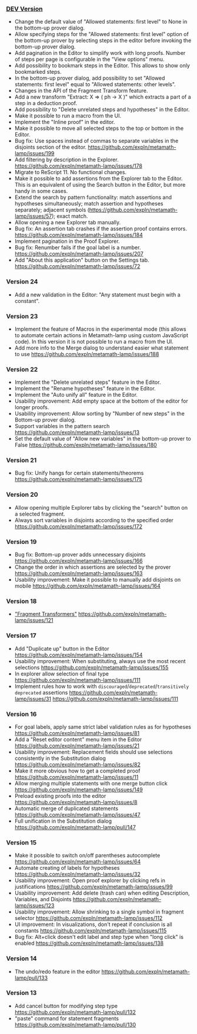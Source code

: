 ### [DEV Version](https://expln.github.io/lamp/dev/index.html)
* Change the default value of "Allowed statements: first level" to None in the bottom-up prover dialog.
* Allow specifying steps for the "Allowed statements: first level" option of the bottom-up prover by selecting steps in the editor before invoking the bottom-up prover dialog.
* Add pagination in the Editor to simplify work with long proofs. Number of steps per page is configurable in the "View options" menu.
* Add possibility to bookmark steps in the Editor. This allows to show only bookmarked steps.
* In the bottom-up prover dialog, add possibility to set "Allowed statements: first level" equal to "Allowed statements: other levels".
* Changes in the API of the Fragment Transform feature.
* Add a new transform "Extract: X ⇒ ( ph -> X )" which extracts a part of a step in a deduction proof.
* Add possibility to "Delete unrelated steps and hypotheses" in the Editor.
* Make it possible to run a macro from the UI.
* Implement the "Inline proof" in the editor.
* Make it possible to move all selected steps to the top or bottom in the Editor.
* Bug fix: Use spaces instead of commas to separate variables in the disjoints section of the editor. https://github.com/expln/metamath-lamp/issues/199
* Add filtering by description in the Explorer. https://github.com/expln/metamath-lamp/issues/178
* Migrate to ReScript 11. No functional changes.
* Make it possible to add assertions from the Explorer tab to the Editor. This is an equivalent of using the Search button in the Editor, but more handy in some cases.
* Extend the search by pattern functionality: match assertions and hypotheses simultaneously; match assertion and hypotheses separately; 
  adjacent symbols (https://github.com/expln/metamath-lamp/issues/57); exact match.
* Allow opening a new Explorer tab manually.
* Bug fix: An assertion tab crashes if the assertion proof contains errors. https://github.com/expln/metamath-lamp/issues/184
* Implement pagination in the Proof Explorer.
* Bug fix: Renumber fails if the goal label is a number. https://github.com/expln/metamath-lamp/issues/207
* Add "About this application" button on the Settings tab. https://github.com/expln/metamath-lamp/issues/72
### Version 24
* Add a new validation in the Editor: "Any statement must begin with a constant".
### Version 23
* Implement the feature of Macros in the experimental mode (this allows to automate certain actions in Metamath-lamp using custom JavaScript code). 
  In this version it is not possible to run a macro from the UI.
* Add more info to the Merge dialog to understand easier what statement to use https://github.com/expln/metamath-lamp/issues/188
### Version 22
* Implement the "Delete unrelated steps" feature in the Editor.
* Implement the "Rename hypotheses" feature in the Editor.
* Implement the "Auto unify all" feature in the Editor.
* Usability improvement: Add empty space at the bottom of the editor for longer proofs.
* Usability improvement: Allow sorting by "Number of new steps" in the Bottom-up prover dialog.
* Support variables in the pattern search https://github.com/expln/metamath-lamp/issues/13
* Set the default value of "Allow new variables" in the bottom-up prover to False https://github.com/expln/metamath-lamp/issues/180
### Version 21
* Bug fix: Unify hangs for certain statements/theorems https://github.com/expln/metamath-lamp/issues/175
### Version 20
* Allow opening multiple Explorer tabs by clicking the "search" button on a selected fragment.
* Always sort variables in disjoints according to the specified order https://github.com/expln/metamath-lamp/issues/172
### Version 19
* Bug fix: Bottom-up prover adds unnecessary disjoints https://github.com/expln/metamath-lamp/issues/166
* Change the order in which assertions are selected by the prover https://github.com/expln/metamath-lamp/issues/163
* Usability improvement: Make it possible to manually add disjoints on mobile https://github.com/expln/metamath-lamp/issues/164
### Version 18
* ["Fragment Transformers"](https://lamp-guide.metamath.org/#transformers-more-than-meets-the-eye) https://github.com/expln/metamath-lamp/issues/121 
### Version 17
* Add "Duplicate up" button in the Editor https://github.com/expln/metamath-lamp/issues/154
* Usability improvement: When substituting, always use the most recent selections https://github.com/expln/metamath-lamp/issues/155
* In explorer allow selection of final type https://github.com/expln/metamath-lamp/issues/111
* Implement rules how to work with `discouraged`/`deprecated`/`transitively deprecated` assertions https://github.com/expln/metamath-lamp/issues/31 https://github.com/expln/metamath-lamp/issues/111
### Version 16
* For goal labels, apply same strict label validation rules as for hypotheses https://github.com/expln/metamath-lamp/issues/81
* Add a "Reset editor content" menu item in the Editor https://github.com/expln/metamath-lamp/issues/21
* Usability improvement: Replacement fields should use selections consistently in the Substitution dialog https://github.com/expln/metamath-lamp/issues/82
* Make it more obvious how to get a completed proof https://github.com/expln/metamath-lamp/issues/11
* Allow merging multiple statements with one merge button click https://github.com/expln/metamath-lamp/issues/149
* Preload existing proofs into the editor https://github.com/expln/metamath-lamp/issues/8
* Automatic merge of duplicated statements https://github.com/expln/metamath-lamp/issues/47
* Full unification in the Substitution dialog https://github.com/expln/metamath-lamp/pull/147
### Version 15
* Make it possible to switch on/off parentheses autocomplete https://github.com/expln/metamath-lamp/issues/64
* Automate creating of labels for hypotheses https://github.com/expln/metamath-lamp/issues/32
* Usability improvement: Open proof explorer by clicking refs in justifications https://github.com/expln/metamath-lamp/issues/99
* Usability improvement: Add delete (trash can) when editing Description, Variables, and Disjoints https://github.com/expln/metamath-lamp/issues/123 
* Usability improvement: Allow shrinking to a single symbol in fragment selector https://github.com/expln/metamath-lamp/issues/112
* UI improvement: In visualizations, don't repeat if conclusion is all constants https://github.com/expln/metamath-lamp/issues/115
* Bug fix: Alt+click doesn't edit label and step type when "long click" is enabled https://github.com/expln/metamath-lamp/issues/138
### Version 14
* The undo/redo feature in the editor https://github.com/expln/metamath-lamp/pull/133
### Version 13
* Add cancel button for modifying step type https://github.com/expln/metamath-lamp/pull/132
* "paste" command for statement fragments https://github.com/expln/metamath-lamp/pull/130

